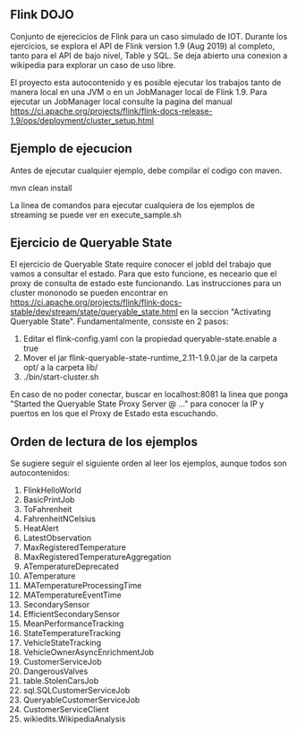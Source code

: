 ## Flink DOJO

Conjunto de ejerecicios de Flink para un caso simulado de IOT. Durante los ejercicios, se explora el API de Flink version 1.9 (Aug 2019) al completo,
tanto para el API de bajo nivel, Table y SQL. Se deja abierto una conexion a wikipedia para explorar un caso de uso libre.

El proyecto esta autocontenido y es posible ejecutar los trabajos tanto de manera local en una JVM o en un JobManager local
de Flink 1.9. Para ejecutar un JobManager local consulte la pagina del manual
https://ci.apache.org/projects/flink/flink-docs-release-1.9/ops/deployment/cluster_setup.html

## Ejemplo de ejecucion

Antes de ejecutar cualquier ejemplo, debe compilar el codigo con maven.

mvn clean install

La linea de comandos para ejecutar cualquiera de los ejemplos de streaming se puede ver en execute_sample.sh

## Ejercicio de Queryable State

El ejercicio de Queryable State require conocer el jobId del trabajo que vamos a consultar el estado. Para que esto funcione,
es neceario que el proxy de consulta de estado este funcionando. Las instrucciones para un cluster mononodo se pueden
encontrar en  https://ci.apache.org/projects/flink/flink-docs-stable/dev/stream/state/queryable_state.html en la seccion
"Activating Queryable State". Fundamentalmente, consiste en 2 pasos:

1. Editar el flink-config.yaml con la propiedad queryable-state.enable a true
2. Mover el jar flink-queryable-state-runtime_2.11-1.9.0.jar de la carpeta opt/ a la carpeta lib/
3. ./bin/start-cluster.sh

En caso de no poder conectar, buscar en localhost:8081 la linea que ponga "Started the Queryable State Proxy Server @ ..."
para conocer la IP y puertos en los que el Proxy de Estado esta escuchando.


## Orden de lectura de los ejemplos

Se sugiere seguir el siguiente orden al leer los ejemplos, aunque todos son autocontenidos:

1. FlinkHelloWorld
2. BasicPrintJob
3. ToFahrenheit
4. FahrenheitNCelsius
5. HeatAlert
6. LatestObservation
7. MaxRegisteredTemperature
8. MaxRegisteredTemperatureAggregation
9. ATemperatureDeprecated
10. ATemperature
11. MATemperatureProcessingTime
12. MATemperatureEventTime
13. SecondarySensor
14. EfficientSecondarySensor
15. MeanPerformanceTracking
16. StateTemperatureTracking
17. VehicleStateTracking
18. VehicleOwnerAsyncEnrichmentJob
19. CustomerServiceJob
20. DangerousValves
21. table.StolenCarsJob
22. sql.SQLCustomerServiceJob
23. QueryableCustomerServiceJob
24. CustomerServiceClient
25. wikiedits.WikipediaAnalysis
